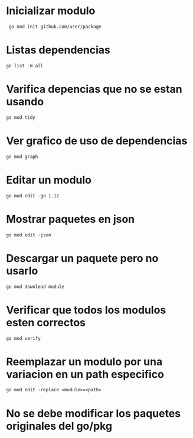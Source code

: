 # Inicializar modulo

```
 go mod init github.com/user/package
```

# Listas dependencias
```
go list -m all
```

# Varifica depencias que no se estan usando
```
go mod tidy 
```

# Ver grafico de uso de dependencias
```
go mod graph
```

# Editar un modulo
```
go mod edit -go 1.12
```

# Mostrar paquetes en json
```
go mod edit -json
```

# Descargar un paquete pero no usarlo
```
go mod download module
```

# Verificar que todos los modulos esten correctos
```
go mod verify
```

# Reemplazar un modulo por una variacion en un path especifico
```
go mod edit -replace <module>=<path>
```
# No se debe modificar los paquetes originales del go/pkg